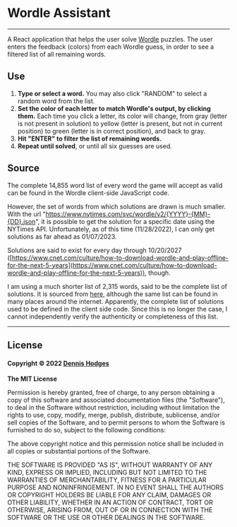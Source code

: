 # Wordle Assistant
---

A React application that helps the user solve [Wordle]("https://www.nytimes.com/games/wordle/index.html") puzzles. The user enters the feedback (colors) from each Wordle guess, in order to see a filtered list of all remaining words.

## Use

1. **Type or select a word.** You may also click "RANDOM" to select a random word from the list.
2. **Set the color of each letter to match Wordle's output, by clicking them.** Each time you click a letter, its color will change, from gray (letter is not present in solution) to yellow (letter is present, but not in current position) to green (letter is in correct position), and back to gray.
3. **Hit "ENTER" to filter the list of remaining words.** 
4. **Repeat until solved**, or until all six guesses are used.

## Source

The complete 14,855 word list of every word the game will accept as valid can be found in the Wordle client-side JavaScript code. 

However, the set of words from which solutions are drawn is much smaller. With the url "https://www.nytimes.com/svc/wordle/v2/{YYYY}-{MM}-{DD}.json", it is possible to get the solution for a specific date using the NYTimes API. Unfortunately, as of this time (11/28/2022), I can only get solutions as far ahead as 01/07/2023.

Solutions are said to exist for every day through 10/20/2027 ([https://www.cnet.com/culture/how-to-download-wordle-and-play-offline-for-the-next-5-years](https://www.cnet.com/culture/how-to-download-wordle-and-play-offline-for-the-next-5-years)), though.

I am using a much shorter list of 2,315 words, said to be the complete list of solutions. It is sourced from [here](https://github.com/LaurentLessard/wordlesolver/blob/main/solutions_nyt.txt), although the same list can be found in many places around the internet. Apparently, the complete list of solutions used to be defined in the client side code. Since this is no longer the case, I cannot independently verify the authenticity or completeness of this list.

---
## License

#### Copyright © 2022 [Dennis Hodges](https://github.com/fermentationist) 


__The MIT License__

Permission is hereby granted, free of charge, to any person obtaining a copy
of this software and associated documentation files (the "Software"), to deal
in the Software without restriction, including without limitation the rights
to use, copy, modify, merge, publish, distribute, sublicense, and/or sell
copies of the Software, and to permit persons to whom the Software is
furnished to do so, subject to the following conditions:

The above copyright notice and this permission notice shall be included in
all copies or substantial portions of the Software.

THE SOFTWARE IS PROVIDED "AS IS", WITHOUT WARRANTY OF ANY KIND, EXPRESS OR
IMPLIED, INCLUDING BUT NOT LIMITED TO THE WARRANTIES OF MERCHANTABILITY,
FITNESS FOR A PARTICULAR PURPOSE AND NONINFRINGEMENT. IN NO EVENT SHALL THE
AUTHORS OR COPYRIGHT HOLDERS BE LIABLE FOR ANY CLAIM, DAMAGES OR OTHER
LIABILITY, WHETHER IN AN ACTION OF CONTRACT, TORT OR OTHERWISE, ARISING FROM,
OUT OF OR IN CONNECTION WITH THE SOFTWARE OR THE USE OR OTHER DEALINGS IN
THE SOFTWARE.